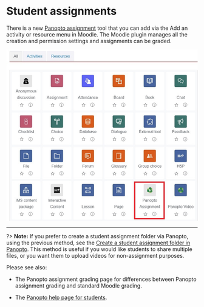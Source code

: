 # Student assignments

There is a new <a href="https://www.waikato.ac.nz/students/eresources/moodle/assignments/panopto-assignments/" target="_blank">Panopto assignment</a> tool that you can add via the Add an activity or resource menu in Moodle. The Moodle plugin manages all the creation and permission settings and assignments can be graded.

![](images/activitiesandresourcespicker_panoptoassignment.jpg)

---
?> **Note:**  If you prefer to create a student assignment folder via Panopto, using the previous method, see the [Create a student assignment folder in Panopto](create-a-student-assignment-folder-in-Panopto.md). This method is useful if you would like students to share multiple files, or you want them to upload videos for non-assignment purposes.

Please see also: 

- The Panopto assignment grading page for differences between Panopto assignment grading and standard Moodle grading. 

- The [Panopto help page for students](https://www.waikato.ac.nz/students/teaching-and-learning/student/help-with-technology/panopto/). 

